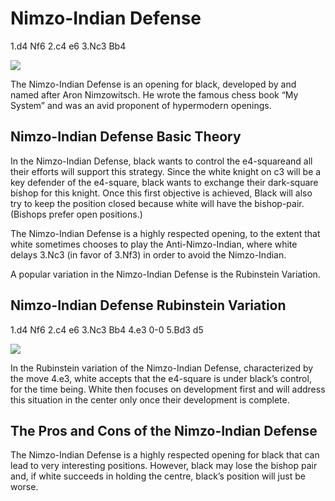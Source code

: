 ---
---

# Nimzo-Indian Defense

1.d4 Nf6 2.c4 e6 3.Nc3 Bb4

![](https://chessfox.com/wp-content/uploads/2020/03/Nimzo-Indian-Defense.png)

The Nimzo-Indian Defense is an opening for black, developed by and named after Aron Nimzowitsch. He wrote the famous chess book “My System” and was an avid proponent of hypermodern openings.

## Nimzo-Indian Defense Basic Theory

In the Nimzo-Indian Defense, black wants to control the e4-squareand all their efforts will support this strategy. Since the white knight on c3 will be a key defender of the e4-square, black wants to exchange their dark-square bishop for this knight. Once this first objective is achieved, Black will also try to keep the position closed because white will have the bishop-pair. (Bishops prefer open positions.)

The Nimzo-Indian Defense is a highly respected opening, to the extent that white sometimes chooses to play the Anti-Nimzo-Indian, where white delays 3.Nc3 (in favor of 3.Nf3) in order to avoid the Nimzo-Indian.

A popular variation in the Nimzo-Indian Defense is the Rubinstein Variation.

## Nimzo-Indian Defense Rubinstein Variation

1.d4 Nf6 2.c4 e6 3.Nc3 Bb4 4.e3 0-0 5.Bd3 d5

![](https://chessfox.com/wp-content/uploads/2020/03/Nimzo-Indian-Defense-Rubinstein-system-Main-line.png)

In the Rubinstein variation of the Nimzo-Indian Defense, characterized by the move 4.e3, white accepts that the e4-square is under black’s control, for the time being. White then focuses on development first and will address this situation in the center only once their development is complete.

## The Pros and Cons of the Nimzo-Indian Defense

The Nimzo-Indian Defense is a highly respected opening for black that can lead to very interesting positions. However, black may lose the bishop pair and, if white succeeds in holding the centre, black’s position will just be worse.
